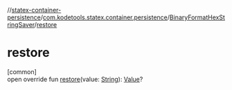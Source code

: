 //[statex-container-persistence](../../../index.md)/[com.kodetools.statex.container.persistence](../index.md)/[BinaryFormatHexStringSaver](index.md)/[restore](restore.md)

# restore

[common]\
open override fun [restore](restore.md)(value: [String](https://kotlinlang.org/api/core/kotlin-stdlib/kotlin/-string/index.html)): [Value](index.md)?
